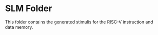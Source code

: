 # SLM Folder
This folder contains the generated stimulis for the RISC-V instruction and data memory.
